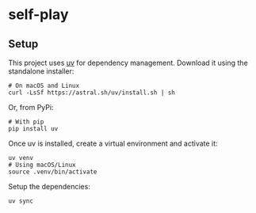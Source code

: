 # self-play

## Setup

This project uses [uv](https://github.com/astral-sh/uv) for dependency management. Download it using the standalone installer:
```
# On macOS and Linux
curl -LsSf https://astral.sh/uv/install.sh | sh
```
Or, from PyPi:
```
# With pip
pip install uv
```
Once uv is installed, create a virtual environment and activate it:
```
uv venv
# Using macOS/Linux
source .venv/bin/activate
```
Setup the dependencies: 
```
uv sync
```